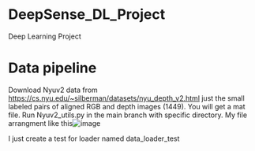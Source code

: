 # DeepSense_DL_Project
Deep Learning Project


# Data pipeline
Download Nyuv2 data from https://cs.nyu.edu/~silberman/datasets/nyu_depth_v2.html just the small labeled pairs of aligned RGB and depth images (1449). You will get a mat file. Run Nyuv2_utils.py in the main branch with specific directory.
My file arrangment like this![image](https://user-images.githubusercontent.com/103913831/164450753-4bdd6d0b-2bb2-4e55-a8ee-1204c9fdf7bd.png)

I just create a test for loader named data_loader_test
